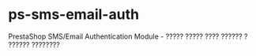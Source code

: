 # ps-sms-email-auth
PrestaShop SMS/Email Authentication Module - ????? ????? ???? ?????? ? ?????? ????????
